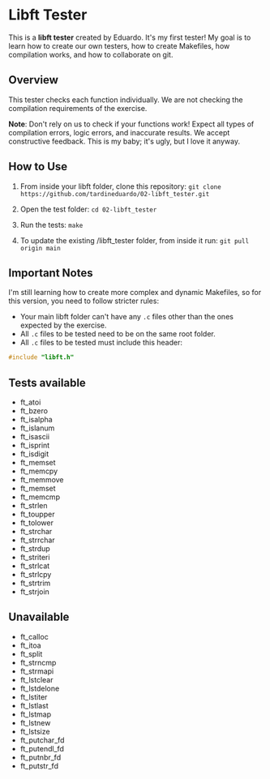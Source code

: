 # Libft Tester

This is a **libft tester** created by Eduardo. It's my first tester! My goal is to learn how to create our own testers, how to create Makefiles, how compilation works, and how to collaborate on git.

## Overview
This tester checks each function individually. We are not checking the compilation requirements of the exercise.

**Note**: Don't rely on us to check if your functions work! Expect all types of compilation errors, logic errors, and inaccurate results. We accept constructive feedback. This is my baby; it's ugly, but I love it anyway.

## How to Use

1. From inside your libft folder, clone this repository:
`git clone https://github.com/tardineduardo/02-libft_tester.git`

3. Open the test folder:
`cd 02-libft_tester`

4. Run the tests:
`make`

5. To update the existing /libft_tester folder, from inside it run:
`git pull origin main`

## Important Notes
I'm still learning how to create more complex and dynamic Makefiles, so for this version, you need to follow stricter rules:
- Your main libft folder can't have any `.c` files other than the ones expected by the exercise.
- All `.c` files to be tested need to be on the same root folder.
- All `.c` files to be tested must include this header:
 ```c
 #include "libft.h"
 ```
## Tests available
- ft_atoi
- ft_bzero
- ft_isalpha
- ft_islanum
- ft_isascii
- ft_isprint
- ft_isdigit
- ft_memset
- ft_memcpy
- ft_memmove
- ft_memset
- ft_memcmp
- ft_strlen
- ft_toupper
- ft_tolower
- ft_strchar
- ft_strrchar
- ft_strdup
- ft_striteri
- ft_strlcat
- ft_strlcpy
- ft_strtrim
- ft_strjoin

## Unavailable
- ft_calloc
- ft_itoa
- ft_split
- ft_strncmp
- ft_strmapi
- ft_lstclear
- ft_lstdelone
- ft_lstiter
- ft_lstlast
- ft_lstmap
- ft_lstnew
- ft_lstsize
- ft_putchar_fd
- ft_putendl_fd
- ft_putnbr_fd
- ft_putstr_fd